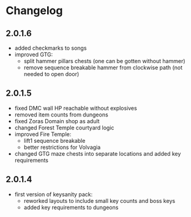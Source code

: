 # Changelog

## 2.0.1.6

- added checkmarks to songs
- improved GTG:
  - split hammer pillars chests (one can be gotten without hammer)
  - remove sequence breakable hammer from clockwise path (not needed to open door)

## 2.0.1.5

- fixed DMC wall HP reachable without explosives
- removed item counts from dungeons
- fixed Zoras Domain shop as adult
- changed Forest Temple courtyard logic
- improved Fire Temple:
  - lift1 sequence breakable
  - better restrictions for Volvagia
- changed GTG maze chests into separate locations and added key requirements

## 2.0.1.4

- first version of keysanity pack:
  - reworked layouts to include small key counts and boss keys
  - added key requirements to dungeons